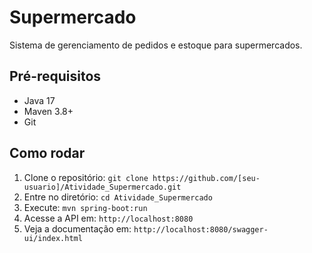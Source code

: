 # Supermercado
Sistema de gerenciamento de pedidos e estoque para supermercados.

## Pré-requisitos
- Java 17
- Maven 3.8+
- Git

## Como rodar
1. Clone o repositório: `git clone https://github.com/[seu-usuario]/Atividade_Supermercado.git`
2. Entre no diretório: `cd Atividade_Supermercado`
3. Execute: `mvn spring-boot:run`
4. Acesse a API em: `http://localhost:8080`
5. Veja a documentação em: `http://localhost:8080/swagger-ui/index.html`
